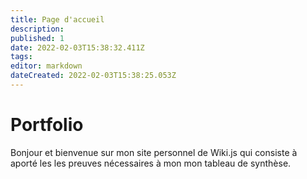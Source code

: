 ```yaml
---
title: Page d'accueil
description: 
published: 1
date: 2022-02-03T15:38:32.411Z
tags: 
editor: markdown
dateCreated: 2022-02-03T15:38:25.053Z
---
```


# Portfolio
Bonjour et bienvenue sur mon site personnel de Wiki.js qui consiste à aporté les les preuves nécessaires à mon mon tableau de synthèse.